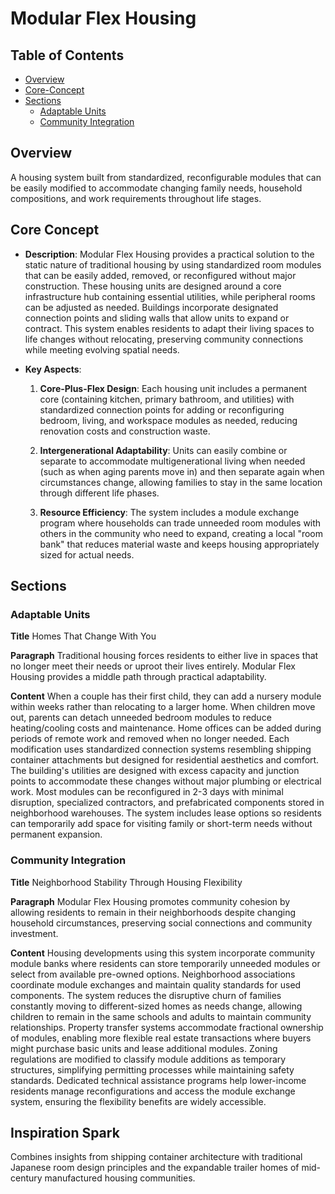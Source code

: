 # Modular Flex Housing

## Table of Contents
- [Overview](mdc:#overview)
- [Core-Concept](mdc:#core-concept)
- [Sections](mdc:#sections)
  - [Adaptable Units](mdc:#adaptable-units)
  - [Community Integration](mdc:#community-integration)

## Overview
A housing system built from standardized, reconfigurable modules that can be easily modified to accommodate changing family needs, household compositions, and work requirements throughout life stages.

## Core Concept
- **Description**: Modular Flex Housing provides a practical solution to the static nature of traditional housing by using standardized room modules that can be easily added, removed, or reconfigured without major construction. These housing units are designed around a core infrastructure hub containing essential utilities, while peripheral rooms can be adjusted as needed. Buildings incorporate designated connection points and sliding walls that allow units to expand or contract. This system enables residents to adapt their living spaces to life changes without relocating, preserving community connections while meeting evolving spatial needs.

- **Key Aspects**:  
  1. **Core-Plus-Flex Design**: Each housing unit includes a permanent core (containing kitchen, primary bathroom, and utilities) with standardized connection points for adding or reconfiguring bedroom, living, and workspace modules as needed, reducing renovation costs and construction waste.
  
  2. **Intergenerational Adaptability**: Units can easily combine or separate to accommodate multigenerational living when needed (such as when aging parents move in) and then separate again when circumstances change, allowing families to stay in the same location through different life phases.
  
  3. **Resource Efficiency**: The system includes a module exchange program where households can trade unneeded room modules with others in the community who need to expand, creating a local "room bank" that reduces material waste and keeps housing appropriately sized for actual needs.

## Sections
### Adaptable Units
**Title**
Homes That Change With You

**Paragraph**
Traditional housing forces residents to either live in spaces that no longer meet their needs or uproot their lives entirely. Modular Flex Housing provides a middle path through practical adaptability.

**Content**
When a couple has their first child, they can add a nursery module within weeks rather than relocating to a larger home. When children move out, parents can detach unneeded bedroom modules to reduce heating/cooling costs and maintenance. Home offices can be added during periods of remote work and removed when no longer needed. Each modification uses standardized connection systems resembling shipping container attachments but designed for residential aesthetics and comfort. The building's utilities are designed with excess capacity and junction points to accommodate these changes without major plumbing or electrical work. Most modules can be reconfigured in 2-3 days with minimal disruption, specialized contractors, and prefabricated components stored in neighborhood warehouses. The system includes lease options so residents can temporarily add space for visiting family or short-term needs without permanent expansion.

### Community Integration
**Title**
Neighborhood Stability Through Housing Flexibility

**Paragraph**
Modular Flex Housing promotes community cohesion by allowing residents to remain in their neighborhoods despite changing household circumstances, preserving social connections and community investment.

**Content**
Housing developments using this system incorporate community module banks where residents can store temporarily unneeded modules or select from available pre-owned options. Neighborhood associations coordinate module exchanges and maintain quality standards for used components. The system reduces the disruptive churn of families constantly moving to different-sized homes as needs change, allowing children to remain in the same schools and adults to maintain community relationships. Property transfer systems accommodate fractional ownership of modules, enabling more flexible real estate transactions where buyers might purchase basic units and lease additional modules. Zoning regulations are modified to classify module additions as temporary structures, simplifying permitting processes while maintaining safety standards. Dedicated technical assistance programs help lower-income residents manage reconfigurations and access the module exchange system, ensuring the flexibility benefits are widely accessible.

## Inspiration Spark
Combines insights from shipping container architecture with traditional Japanese room design principles and the expandable trailer homes of mid-century manufactured housing communities. 